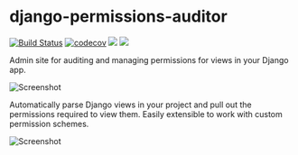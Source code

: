 django-permissions-auditor
==========================

[![Build Status](https://travis-ci.com/AACEngineering/django-permissions-auditor.svg?branch=master)](https://travis-ci.com/AACEngineering/django-permissions-auditor)
[![codecov](https://codecov.io/gh/AACEngineering/django-permissions-auditor/branch/master/graph/badge.svg)](https://codecov.io/gh/AACEngineering/django-permissions-auditor)
[![](https://img.shields.io/pypi/v/django-permissions-auditor.svg)](https://pypi.org/project/django-permissions-auditor/)
[![](https://readthedocs.org/projects/django-permissions-auditor/badge/?version=latest&style=flat)](https://django-permissions-auditor.readthedocs.io/en/latest/)


Admin site for auditing and managing permissions for views in your Django app.


![Screenshot](docs/img/admin_index.png?raw=true "Screenshot")


Automatically parse Django views in your project and pull out the permissions required to view them. Easily extensible to work with custom permission schemes.


![Screenshot](docs/img/admin_permissions.png?raw=true "Screenshot")
